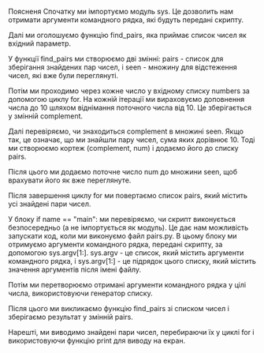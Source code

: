Поясненя Спочатку ми імпортуємо модуль sys. Це дозволить нам отримати аргументи командного рядка, які будуть передані скрипту.

Далі ми оголошуємо функцію find_pairs, яка приймає список чисел як вхідний параметр.

У функції find_pairs ми створюємо дві змінні: pairs - список для зберігання знайдених пар чисел, і seen - множину для відстеження чисел, які вже були переглянуті.

Потім ми проходимо через кожне число у вхідному списку numbers за допомогою циклу for. На кожній ітерації ми вираховуємо доповнення числа до 10 шляхом віднімання поточного числа від 10. Це зберігається у змінній complement.

Далі перевіряємо, чи знаходиться complement в множині seen. Якщо так, це означає, що ми знайшли пару чисел, сума яких дорівнює 10. Тоді ми створюємо кортеж (complement, num) і додаємо його до списку pairs.

Після цього ми додаємо поточне число num до множини seen, щоб врахувати його як вже переглянуте.

Після завершення циклу for ми повертаємо список pairs, який містить усі знайдені пари чисел.

У блоку if name == "main": ми перевіряємо, чи скрипт виконується безпосередньо (а не імпортується як модуль). Це дає нам можливість запускати код, коли ми виконуємо файл pairs.py. В цьому блоку ми отримуємо аргументи командного рядка, передані скрипту, за допомогою sys.argv[1:]. sys.argv - це список, який містить аргументи командного рядка, і sys.argv[1:] - це підрядок цього списку, який містить значення аргументів після імені файлу.

Потім ми перетворюємо отримані аргументи командного рядка у цілі числа, використовуючи генератор списку.

Після цього ми викликаємо функцію find_pairs зі списком чисел і зберігаємо результат у змінній pairs.

Нарешті, ми виводимо знайдені пари чисел, перебираючи їх у циклі for і використовуючи функцію print для виводу на екран.
